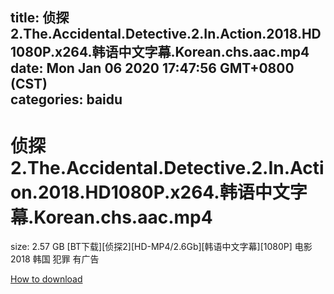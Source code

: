 
title: 侦探2.The.Accidental.Detective.2.In.Action.2018.HD1080P.x264.韩语中文字幕.Korean.chs.aac.mp4
date: Mon Jan 06 2020 17:47:56 GMT+0800 (CST)    
categories: baidu
---

# 侦探2.The.Accidental.Detective.2.In.Action.2018.HD1080P.x264.韩语中文字幕.Korean.chs.aac.mp4
size: 2.57 GB
 [BT下载][侦探2][HD-MP4/2.6Gb][韩语中文字幕][1080P] 电影 2018 韩国 犯罪 有广告
 

[How to download](https://bpcam.bemobtrk.com/go/2ceec3aa-1ca2-46d6-b9ff-aaa5c184517c?jno=899)